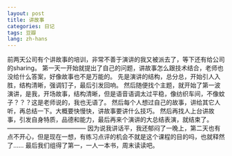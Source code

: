 ```yaml
---
layout: post
title: 讲故事
categories: 日记
tags: 豆瓣
lang: zh-hans
---
```

前两天公司有个讲故事的培训，非常不善于演讲的我又被派去了，等下还有给公司的sharing。
第一天一开始就提出了自己的问题，讲故事怎么跟技术结合，老师也没给什么答案，好像故事也不是万能的。
先是演讲的结构，总分总，开始引人入胜，结构清晰，强调钉子，最后引发回响。
然后随便找个主题，就开始了第一波演讲，是我，开场故事，结构清晰，但是语音语调太过平稳，像纺织车间，不像蚊子？？？这是老师说的，我也无语了。
然后每个人想过自己的故事，讲给其它人听，再总结一下。大概要快慢快，讲故事要讲什么技巧。
然后再找人上台讲故事，引发自身特质，品德和能力，最后再来个演讲的大总结表演，就结束了。
—————————————
因为说我讲话平，我还郁闷了一晚上，第二天也有点不开心，但是现在一想，有练习点评的机会不就是这个课程的目的吗，也就释然了……
最后我们组得了第一，一人一本书，周末读读吧。